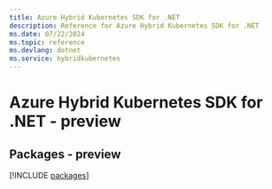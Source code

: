 ```yaml
---
title: Azure Hybrid Kubernetes SDK for .NET
description: Reference for Azure Hybrid Kubernetes SDK for .NET
ms.date: 07/22/2024
ms.topic: reference
ms.devlang: dotnet
ms.service: hybridkubernetes
---
```

# Azure Hybrid Kubernetes SDK for .NET - preview
## Packages - preview
[!INCLUDE [packages](hybrid-kubernetes-index.md)]